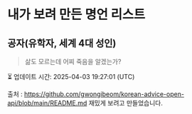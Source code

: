 # 내가 보려 만든 명언 리스트

##  공자(유학자, 세계 4대 성인)
> 삶도 모르는데 어찌 죽음을 알겠는가?


⏳ 업데이트 시간: 2025-04-03 19:27:01 (UTC)

출처 : https://github.com/gwongibeom/korean-advice-open-api/blob/main/README.md
재밌게 보려고 만들었습니다.
